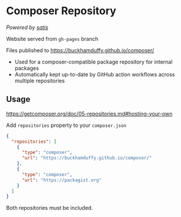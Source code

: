 # Composer Repository
_Powered by [satis](https://github.com/composer/satis)_

Website served from `gh-pages` branch

Files published to https://buckhamduffy.github.io/composer/

- Used for a composer-compatible package repository for internal packages
- Automatically kept up-to-date by GitHub action workflows across multiple repositories

## Usage
https://getcomposer.org/doc/05-repositories.md#hosting-your-own

Add `repositories` property to your `composer.json` 
```json
{
  "repositories": [
    {
      "type": "composer",
      "url": "https://buckhamduffy.github.io/composer/"
    },
    {
      "type": "composer",
      "url": "https://packagist.org"
    }
  ]
}
```
Both repositories must be included.
